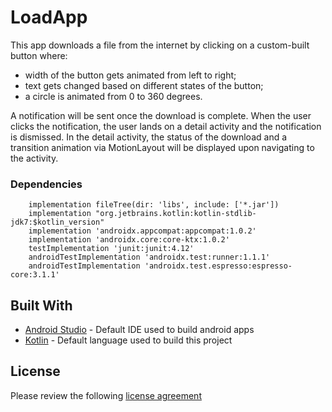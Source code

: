 # LoadApp

This app downloads a file from the internet by clicking on a custom-built button where:
 - width of the button gets animated from left to right;
 - text gets changed based on different states of the button;
 - a circle is animated from 0 to 360 degrees.

A notification will be sent once the download is complete. When the user clicks the notification, the user lands on a detail activity and the notification is dismissed. In the detail activity, the status of the download and a transition animation via MotionLayout will be displayed upon navigating to the activity.

### Dependencies

```
    implementation fileTree(dir: 'libs', include: ['*.jar'])
    implementation "org.jetbrains.kotlin:kotlin-stdlib-jdk7:$kotlin_version"
    implementation 'androidx.appcompat:appcompat:1.0.2'
    implementation 'androidx.core:core-ktx:1.0.2'
    testImplementation 'junit:junit:4.12'
    androidTestImplementation 'androidx.test:runner:1.1.1'
    androidTestImplementation 'androidx.test.espresso:espresso-core:3.1.1'
```

## Built With

* [Android Studio](https://developer.android.com/studio) - Default IDE used to build android apps
* [Kotlin](https://kotlinlang.org/) - Default language used to build this project

## License
Please review the following [license agreement](https://bumptech.github.io/glide/dev/open-source-licenses.html)
